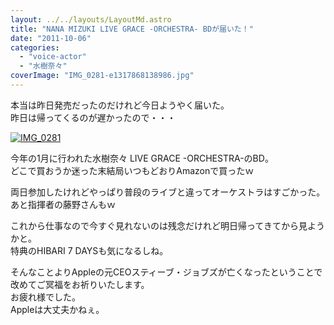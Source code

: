 ```yaml
---
layout: ../../layouts/LayoutMd.astro
title: "NANA MIZUKI LIVE GRACE -ORCHESTRA- BDが届いた！"
date: "2011-10-06"
categories: 
  - "voice-actor"
  - "水樹奈々"
coverImage: "IMG_0281-e1317868138986.jpg"
---
```


本当は昨日発売だったのだけれど今日ようやく届いた。  
昨日は帰ってくるのが遅かったので・・・

[![](images/IMG_0281-e1317868138986.jpg "IMG_0281")](//mizuka123.net/wp-content/uploads/2011/10/IMG_0281.jpg)

今年の1月に行われた水樹奈々 LIVE GRACE -ORCHESTRA-のBD。  
どこで買おうか迷った末結局いつもどおりAmazonで買ったｗ

両日参加したけれどやっぱり普段のライブと違ってオーケストラはすごかった。  
あと指揮者の藤野さんもｗ

これから仕事なので今すぐ見れないのは残念だけれど明日帰ってきてから見ようかと。  
特典のHIBARI 7 DAYSも気になるしね。

そんなことよりAppleの元CEOスティーブ・ジョブズが亡くなったということで改めてご冥福をお祈りいたします。  
お疲れ様でした。  
Appleは大丈夫かねぇ。
